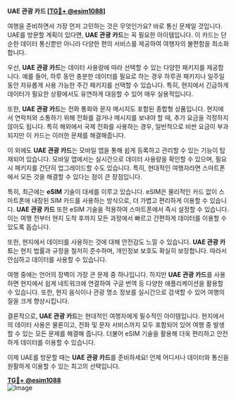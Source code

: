 **UAE 관광 카드 [[TG💪+ @esim1088](https://t.me/s/esim1088)]**

여행을 준비하면서 가장 먼저 고민하는 것은 무엇인가요? 바로 통신 문제일 것입니다. UAE를 방문할 계획이 있다면, **UAE 관광 카드**는 꼭 필요한 아이템입니다. 이 카드는 단순한 데이터 통신뿐만 아니라 다양한 편의 서비스를 제공하여 여행자의 불편함을 최소화합니다.

우선, **UAE 관광 카드**는 데이터 사용량에 따라 선택할 수 있는 다양한 패키지를 제공합니다. 예를 들어, 하루 동안 충분한 데이터를 필요로 하는 경우 하루권 패키지나 일주일 동안 자유롭게 사용 가능한 주간 패키지를 선택할 수 있습니다. 특히, 현지에서 긴급하게 데이터가 필요한 상황에서도 유연하게 대응할 수 있어 매우 실용적입니다.

또한, **UAE 관광 카드**는 전화 통화와 문자 메시지도 포함된 종합형 상품입니다. 현지에서 연락처와 소통하기 위해 전화를 걸거나 메시지를 보내야 할 때, 추가 요금을 걱정하지 않아도 됩니다. 특히 해외에서 국제 전화를 사용하는 경우, 일반적으로 비싼 요금이 부과되지만 이 카드는 이러한 문제를 해결해줍니다.

이 외에도 **UAE 관광 카드**는 모바일 앱을 통해 쉽게 등록하고 관리할 수 있는 기능이 탑재되어 있습니다. 모바일 앱에서는 실시간으로 데이터 사용량을 확인할 수 있으며, 필요 시 패키지를 간단히 업그레이드할 수도 있습니다. 특히, 현대적인 여행자라면 스마트폰에서 모든 것을 해결할 수 있다는 점이 큰 장점입니다.

특히, 최근에는 **eSIM** 기술이 대세를 이루고 있습니다. eSIM은 물리적인 카드 없이 스마트폰에 내장된 SIM 카드를 사용하는 방식으로, 더 가볍고 편리하게 이용할 수 있습니다. **UAE 관광 카드** 또한 eSIM 기술을 적용하여 스마트폰에서 즉시 설정할 수 있습니다. 이는 여행 전부터 현지 도착 후까지 모든 과정에서 빠르고 간편하게 데이터를 이용할 수 있도록 돕습니다.

또한, 현지에서 데이터를 사용하는 것에 대해 안전감도 느낄 수 있습니다. **UAE 관광 카드**는 현지 법률과 규정을 철저히 준수하며, 개인정보 보호도 확실히 보장합니다. 따라서 안심하고 데이터를 사용할 수 있습니다.

여행 중에는 언어의 장벽이 가장 큰 문제 중 하나입니다. 하지만 **UAE 관광 카드**를 사용하면 현지에서 쉽게 네트워크에 연결하여 구글 번역 등 다양한 애플리케이션을 활용할 수 있습니다. 또한, 현지 음식이나 관광 명소 정보를 실시간으로 검색할 수 있어 여행의 질을 크게 향상시킵니다.

결론적으로, **UAE 관광 카드**는 현대적인 여행자에게 필수적인 아이템입니다. 현지에서의 데이터 사용은 물론이고, 전화 및 문자 서비스까지 모두 포함되어 있어 여행 중 발생할 수 있는 모든 문제를 해결해 줍니다. 더불어 eSIM 기술을 활용해 더욱 편리하고 안전하게 데이터를 이용할 수 있습니다.

이제 UAE를 방문할 때는 **UAE 관광 카드**를 준비하세요! 언제 어디서나 데이터와 통신을 원활하게 이용할 수 있는 최고의 선택입니다. 

**[TG💪+ @esim1088](https://t.me/s/esim1088)**  
![Image](https://i.postimg.cc/Y0z9fWf4/image.png)
